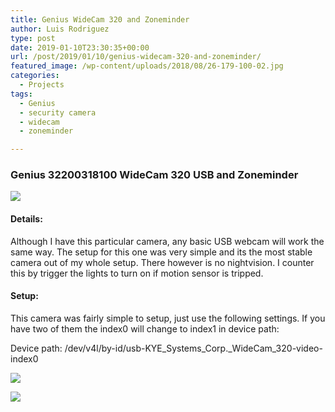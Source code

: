 ```yaml
---
title: Genius WideCam 320 and Zoneminder
author: Luis Rodriguez
type: post
date: 2019-01-10T23:30:35+00:00
url: /post/2019/01/10/genius-widecam-320-and-zoneminder/
featured_image: /wp-content/uploads/2018/08/26-179-100-02.jpg
categories:
  - Projects
tags:
  - Genius
  - security camera
  - widecam
  - zoneminder

---
```

### Genius 32200318100 WideCam 320 USB and Zoneminder

![](/uploads/2018/08/26-179-100-02.jpg)

#### Details:

Although I have this particular camera, any basic USB webcam will work the same way. The setup for this one was very simple and its the most stable camera out of my whole setup. There however is no nightvision. I counter this by trigger the lights to turn on if motion sensor is tripped.

<!--more-->

#### Setup:

This camera was fairly simple to setup, just use the following settings. If you have two of them the index0 will change to index1 in device path:

Device path: /dev/v4l/by-id/usb-KYE\_Systems\_Corp.\_WideCam\_320-video-index0

![](/uploads/2018/12/1-1.png)

![](/uploads/2018/12/1-2.png)